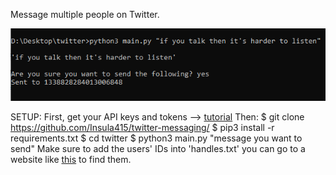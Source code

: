Message multiple people on Twitter.

<img src="twitter.png">

SETUP:
First, get your API keys and tokens --> <a href="https://rapidapi.com/blog/how-to-use-the-twitter-api/">tutorial</a>
Then:
$ git clone https://github.com/Insula415/twitter-messaging/
$ pip3 install -r requirements.txt
$ cd twitter
$ python3 main.py "message you want to send"
Make sure to add the users' IDs into 'handles.txt' you can go to a website like <a href="https://codeofaninja.com/tools/find-twitter-id/">this</a> to find them.

